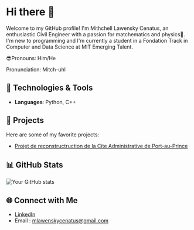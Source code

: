 # Hi there 👋

Welcome to my GitHub profile! I'm Mithchell Lawensky Cenatus, an enthusiastic Civil Engineer with a passion for matchematics and physics🚀.
I'm new to programming and I'm currently a student in a Fondation Track in Computer and Data Science at MIT Emerging Talent.

😎Pronouns: Him/He

Pronunciation: Mitch-uhl


## 🔧 Technologies & Tools
- **Languages**: Python, C++

## 🚀 Projects
Here are some of my favorite projects:
- [Projet de reconstructruction de la Cite Administrative de Port-au-Prince](https://youtu.be/oUdI1pYpFEk?si=rEsiEgXVc7bbiCyy)


## 📊 GitHub Stats
![Your GitHub stats](https://github-readme-stats.vercel.app/api?username=mithchell509&show_icons=true&theme=radical)


## 🌐 Connect with Me
- [LinkedIn](https://www.linkedin.com/in/mithchell-lawensky-cenatus-75a76b173?utm_source=share&utm_campaign=share_via&utm_content=profile&utm_medium=android_app)
- Email : mlawenskycenatus@gmail.com

